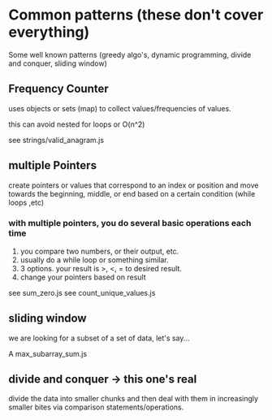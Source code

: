 # Common patterns (these don't cover everything)

Some well known patterns (greedy algo's, dynamic programming, divide and conquer, sliding window)

## Frequency Counter

uses objects or sets (map) to collect values/frequencies of values.

this can avoid nested for loops or O(n^2)

see strings/valid_anagram.js

## multiple Pointers

create pointers or values that correspond to an index or position and move towards the beginning, middle, or end based on a certain condition (while loops ,etc)

### with multiple pointers, you do several basic operations each time

1. you compare two numbers, or their output, etc.
2. usually do a while loop or something similar.
3. 3 options. your result is >, <, = to desired result.
4. change your pointers based on result

see sum_zero.js
see count_unique_values.js

## sliding window

we are looking for a subset of a set of data, let's say...

A max_subarray_sum.js

## divide and conquer -> this one's real

divide the data into smaller chunks and then deal with them in increasingly smaller bites via comparison statements/operations.
